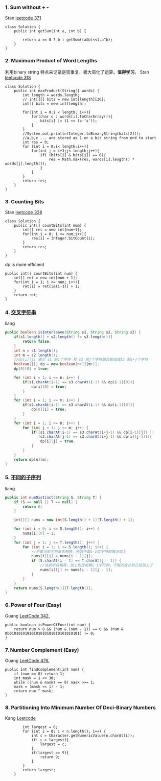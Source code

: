 ### 1. Sum without + -
Stan
[leetcode 371](https://leetcode.com/problems/sum-of-two-integers/submissions/)
```
class Solution {
    public int getSum(int a, int b) {

        return a == 0 ? b : getSum((a&b)<<1,a^b);
    }
}
```

### 2. Maximum Product of Word Lengths
利用binary string 特点来记录是否重复，极大简化了运算。__值得学习__。
Stan
[leetcode 318](https://leetcode.com/problems/maximum-product-of-word-lengths/submissions/)
```
class Solution {
    public int maxProduct(String[] words) {
        int length = words.length;
        // int[][] bits = new int[length][26];
        int[] bits = new int[length];
        
        for(int i = 0;i < length; i++){
            for(char c : words[i].toCharArray()){
                bits[i] |= (1 << (c-'a'));
            }
        }
        //System.out.println(Integer.toBinaryString(bits[2]));
        //a,b,c ... are stored as 1 on a bit string from end to start
        int res = 0;
        for (int i = 0;i< length;i++){
            for(int j = i+1;j< length;j++){
                if( (bits[i] & bits[j]) == 0){
                    res = Math.max(res, words[i].length() * words[j].length());
                }
            }
        }
        return res;
    }
}
```

### 3.  Counting Bits

Stan
[leetcode 338](https://leetcode.com/problems/counting-bits/)
```
class Solution {
    public int[] countBits(int num) {
        int[] res = new int[num+1];
        for(int i = 0; i <= num;i++){
            res[i] = Integer.bitCount(i);
        }
        return res;
    }
}
```
dp is more efficient
```
public int[] countBits(int num) {
    int[] ret = new int[num + 1];
    for(int i = 1; i <= num; i++){
        ret[i] = ret[i&(i-1)] + 1;
    }
    return ret;
}
```


### 4. [交叉字符串](https://www.lintcode.com/problem/interleaving-string/ "交叉字符串")

liang

```java
public boolean isInterleave(String s1, String s2, String s3) {
	if(s1.length() + s2.length() != s3.length()){
		return false;
	}
	int n = s1.length();
	int m = s2.length();
	//dp[i][j] 表示 s1 前i个字符 和 s2 前j个字符是否能组成s3 前i+j个字符
	boolean[][] dp = new boolean[n+1][m+1];
	dp[0][0] = true;

	for (int i = 1; i <= n; i++) {
		if(s1.charAt(i-1) == s3.charAt(i-1) && dp[i-1][0]){
			dp[i][0] = true;
		}
	}
	for (int i = 1; i <= m; i++) {
		if(s2.charAt(i-1) == s3.charAt(i-1) && dp[i-1][0]){
			dp[0][i] = true;
		}
	}
	for (int i = 1; i <= n; i++) {
		for (int j = 1; j <= m; j++) {
			if((s1.charAt(i-1) == s3.charAt(i+j-1) && dp[i-1][j]) ||
			   (s2.charAt(j-1) == s3.charAt(i+j-1) && dp[i][j-1])){
				dp[i][j] = true;
			}
		}
	}
	return dp[n][m];
}
```

### 5. [不同的子序列](https://www.lintcode.com/problem/distinct-subsequences/ "不同的子序列")

liang

```java
public int numDistinct(String S, String T) {
	if (S == null || T == null) {
		return 0;
	}

	int[][] nums = new int[S.length() + 1][T.length() + 1];

	for (int i = 0; i <= S.length(); i++) {
		nums[i][0] = 1;
	}
	for (int j = 1; j <= T.length(); j++) {
		for (int i = 1; i <= S.length(); i++) {
			//不管当前字符是否相等，先将不取i-1位字符的情况加上
			nums[i][j] = nums[i - 1][j];
			if (S.charAt(i - 1) == T.charAt(j - 1)) {
				//当前字符相等，加上取当前第i-1字符的，不取的在之前已经加上了
				nums[i][j] += nums[i - 1][j - 1];
			}
		}
	}
	return nums[S.length()][T.length()];
}
```

### 6. Power of Four (Easy)
Guang [LeetCode 342.](https://leetcode.com/problems/power-of-four/)
```
public boolean isPowerOfFour(int num) {
    return num > 0 && (num & (num - 1)) == 0 && (num & 0b01010101010101010101010101010101) != 0;
}
```

### 7.  Number Complement (Easy)
Guang [LeetCode 476.](https://leetcode.com/problems/number-complement/description/)
```
public int findComplement(int num) {
    if (num == 0) return 1;
    int mask = 1 << 30;
    while ((num & mask) == 0) mask >>= 1;
    mask = (mask << 1) - 1;
    return num ^ mask;
}
```

### 8. Partitioning Into Minimum Number Of Deci-Binary Numbers
Kang [Leetcode](https://leetcode.com/problems/partitioning-into-minimum-number-of-deci-binary-numbers/)

```public int minPartitions(String n) {
        int largest = 0;
        for (int i = 0; i < n.length(); i++) {
            int c = Character.getNumericValue(n.charAt(i));
            if( c > largest){
                largest = c;
            }
            if(largest == 9){
                return 9;
            }
        }
        return largest;
    }
```






